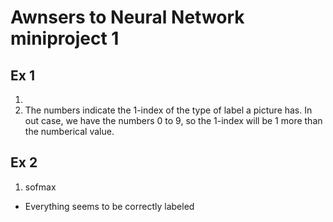 # Awnsers to Neural Network miniproject 1 

## Ex 1 

1) 
2) The numbers indicate the 1-index of the type of label a picture has. In out case, we have the numbers 0 to 9, so the 1-index will be 1 more than the numberical value. 

## Ex 2

1) sofmax


* Everything seems to be correctly labeled